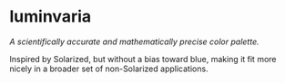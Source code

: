 # luminvaria

_A scientifically accurate and mathematically precise color palette._

Inspired by Solarized, but without a bias toward blue, making it fit more
nicely in a broader set of non-Solarized applications.
